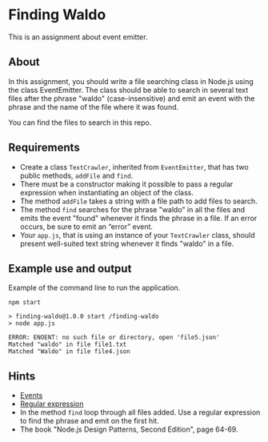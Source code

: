 # Finding Waldo

This is an assignment about event emitter.

## About

In this assignment, you should write a file searching class in Node.js using the class EventEmitter. The class should be able to search in several text files after the phrase "waldo" (case-insensitive) and emit an event with the phrase and the name of the file where it was found.

You can find the files to search in this repo.

## Requirements

- Create a class `TextCrawler`, inherited from `EventEmitter`, that has two public methods, `addFile` and `find`.
- There must be a constructor making it possible to pass a regular expression when instantiating an object of the class.
- The method `addFile` takes a string with a file path to add files to search.
- The method `find` searches for the phrase "waldo" in all the files and emits the event "found" whenever it finds the phrase in a file. If an error occurs, be sure to emit an “error” event.
- Your `app.js`, that is using an instance of your `TextCrawler` class, should present well-suited text string whenever it finds "waldo" in a file.

## Example use and output

Example of the command line to run the application.

```shell
npm start

> finding-waldo@1.0.0 start /finding-waldo
> node app.js

ERROR: ENOENT: no such file or directory, open 'file5.json'
Matched "waldo" in file file1.txt
Matched "Waldo" in file file4.json
```

## Hints

- [Events](https://nodejs.org/api/events.html)
- [Regular expression](https://developer.mozilla.org/en-US/docs/Web/JavaScript/Guide/Regular_Expressions)
- In the method `find` loop through all files added. Use a regular expression to find the phrase and emit on the first hit.
- The book "Node.js Design Patterns, Second Edition", page 64-69.

